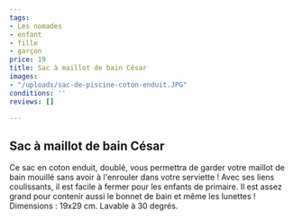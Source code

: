 ```yaml
---
tags:
- Les nomades
- enfant
- fille
- garçon
price: 19
title: Sac à maillot de bain César
images:
- "/uploads/sac-de-piscine-coton-enduit.JPG"
conditions: ''
reviews: []

---
```

## Sac à maillot de bain César

Ce sac en coton enduit, doublé, vous permettra de garder votre maillot de bain mouillé sans avoir à l'enrouler dans votre serviette ! Avec ses liens coulissants, il est facile à fermer pour les enfants de primaire. Il est assez grand pour contenir aussi le bonnet de bain et même les lunettes ! Dimensions : 19x29 cm. Lavable à 30 degrés.